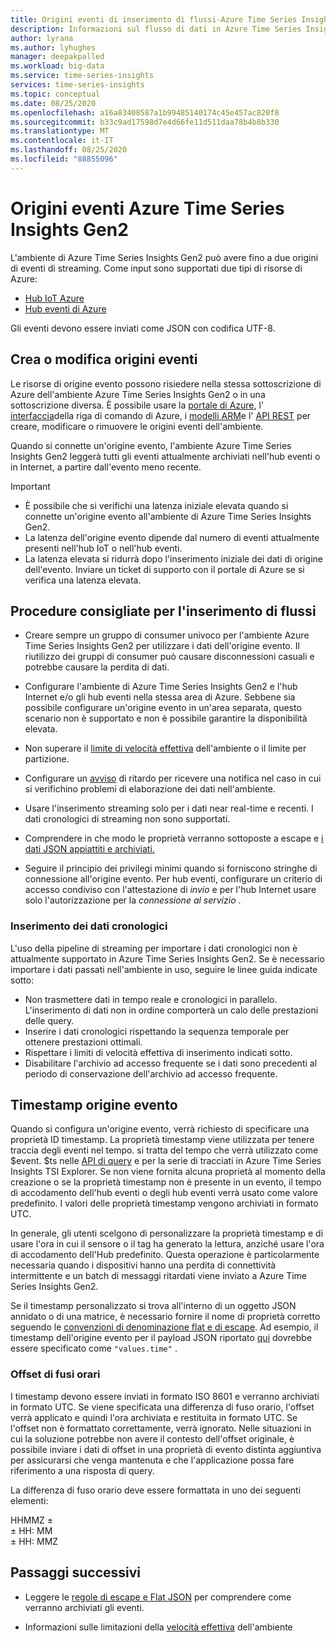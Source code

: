 ```yaml
---
title: Origini eventi di inserimento di flussi-Azure Time Series Insights Gen2 | Microsoft Docs
description: Informazioni sul flusso di dati in Azure Time Series Insights Gen2.
author: lyrana
ms.author: lyhughes
manager: deepakpalled
ms.workload: big-data
ms.service: time-series-insights
services: time-series-insights
ms.topic: conceptual
ms.date: 08/25/2020
ms.openlocfilehash: a16a83408587a1b99485140174c45e457ac820f8
ms.sourcegitcommit: b33c9ad17598d7e4d66fe11d511daa78b4b8b330
ms.translationtype: MT
ms.contentlocale: it-IT
ms.lasthandoff: 08/25/2020
ms.locfileid: "88855096"
---
```

# <a name="azure-time-series-insights-gen2-event-sources"></a>Origini eventi Azure Time Series Insights Gen2

 L'ambiente di Azure Time Series Insights Gen2 può avere fino a due origini di eventi di streaming. Come input sono supportati due tipi di risorse di Azure:

- [Hub IoT Azure](../iot-hub/about-iot-hub.md)
- [Hub eventi di Azure](../event-hubs/event-hubs-about.md)

Gli eventi devono essere inviati come JSON con codifica UTF-8.

## <a name="create-or-edit-event-sources"></a>Crea o modifica origini eventi

Le risorse di origine evento possono risiedere nella stessa sottoscrizione di Azure dell'ambiente Azure Time Series Insights Gen2 o in una sottoscrizione diversa. È possibile usare la [portale di Azure](time-series-insights-update-create-environment.md#create-a-preview-payg-environment), l' [interfaccia](https://github.com/Azure/azure-cli-extensions/tree/master/src/timeseriesinsights)della riga di comando di Azure, i [modelli ARM](time-series-insights-manage-resources-using-azure-resource-manager-template.md)e l' [API REST](/rest/api/time-series-insights/management(gen1/gen2)/eventsources) per creare, modificare o rimuovere le origini eventi dell'ambiente.

Quando si connette un'origine evento, l'ambiente Azure Time Series Insights Gen2 leggerà tutti gli eventi attualmente archiviati nell'hub eventi o in Internet, a partire dall'evento meno recente.

> [!IMPORTANT]
>
> - È possibile che si verifichi una latenza iniziale elevata quando si connette un'origine evento all'ambiente di Azure Time Series Insights Gen2.
> - La latenza dell'origine evento dipende dal numero di eventi attualmente presenti nell'hub IoT o nell'hub eventi.
> - La latenza elevata si ridurrà dopo l'inserimento iniziale dei dati di origine dell'evento. Inviare un ticket di supporto con il portale di Azure se si verifica una latenza elevata.

## <a name="streaming-ingestion-best-practices"></a>Procedure consigliate per l'inserimento di flussi

- Creare sempre un gruppo di consumer univoco per l'ambiente Azure Time Series Insights Gen2 per utilizzare i dati dell'origine evento. Il riutilizzo dei gruppi di consumer può causare disconnessioni casuali e potrebbe causare la perdita di dati.

- Configurare l'ambiente di Azure Time Series Insights Gen2 e l'hub Internet e/o gli hub eventi nella stessa area di Azure. Sebbene sia possibile configurare un'origine evento in un'area separata, questo scenario non è supportato e non è possibile garantire la disponibilità elevata.

- Non superare il [limite di velocità effettiva](./concepts-streaming-ingress-throughput-limits.md) dell'ambiente o il limite per partizione.

- Configurare un [avviso](https://docs.microsoft.com/azure/time-series-insights/time-series-insights-environment-mitigate-latency#monitor-latency-and-throttling-with-alerts) di ritardo per ricevere una notifica nel caso in cui si verifichino problemi di elaborazione dei dati nell'ambiente.

- Usare l'inserimento streaming solo per i dati near real-time e recenti. I dati cronologici di streaming non sono supportati.

- Comprendere in che modo le proprietà verranno sottoposte a escape e [i dati JSON appiattiti e archiviati.](./concepts-json-flattening-escaping-rules.md)

- Seguire il principio dei privilegi minimi quando si forniscono stringhe di connessione all'origine evento. Per hub eventi, configurare un criterio di accesso condiviso con l'attestazione di *invio* e per l'hub Internet usare solo l'autorizzazione per la *connessione al servizio* .

### <a name="historical-data-ingestion"></a>Inserimento dei dati cronologici

L'uso della pipeline di streaming per importare i dati cronologici non è attualmente supportato in Azure Time Series Insights Gen2. Se è necessario importare i dati passati nell'ambiente in uso, seguire le linee guida indicate sotto:

- Non trasmettere dati in tempo reale e cronologici in parallelo. L'inserimento di dati non in ordine comporterà un calo delle prestazioni delle query.
- Inserire i dati cronologici rispettando la sequenza temporale per ottenere prestazioni ottimali.
- Rispettare i limiti di velocità effettiva di inserimento indicati sotto.
- Disabilitare l'archivio ad accesso frequente se i dati sono precedenti al periodo di conservazione dell'archivio ad accesso frequente.

## <a name="event-source-timestamp"></a>Timestamp origine evento

Quando si configura un'origine evento, verrà richiesto di specificare una proprietà ID timestamp. La proprietà timestamp viene utilizzata per tenere traccia degli eventi nel tempo. si tratta del tempo che verrà utilizzato come $event. $ts nelle [API di query](https://docs.microsoft.com/rest/api/time-series-insights/dataaccessgen2/query/execute) e per la serie di tracciati in Azure Time Series Insights TSI Explorer. Se non viene fornita alcuna proprietà al momento della creazione o se la proprietà timestamp non è presente in un evento, il tempo di accodamento dell'hub eventi o degli hub eventi verrà usato come valore predefinito. I valori delle proprietà timestamp vengono archiviati in formato UTC.

In generale, gli utenti scelgono di personalizzare la proprietà timestamp e di usare l'ora in cui il sensore o il tag ha generato la lettura, anziché usare l'ora di accodamento dell'Hub predefinito. Questa operazione è particolarmente necessaria quando i dispositivi hanno una perdita di connettività intermittente e un batch di messaggi ritardati viene inviato a Azure Time Series Insights Gen2.

Se il timestamp personalizzato si trova all'interno di un oggetto JSON annidato o di una matrice, è necessario fornire il nome di proprietà corretto seguendo le [convenzioni di denominazione flat e di escape](concepts-json-flattening-escaping-rules.md). Ad esempio, il timestamp dell'origine evento per il payload JSON riportato [qui](concepts-json-flattening-escaping-rules.md#example-a) dovrebbe essere specificato come `"values.time"` .

### <a name="time-zone-offsets"></a>Offset di fusi orari

I timestamp devono essere inviati in formato ISO 8601 e verranno archiviati in formato UTC. Se viene specificata una differenza di fuso orario, l'offset verrà applicato e quindi l'ora archiviata e restituita in formato UTC. Se l'offset non è formattato correttamente, verrà ignorato. Nelle situazioni in cui la soluzione potrebbe non avere il contesto dell'offset originale, è possibile inviare i dati di offset in una proprietà di evento distinta aggiuntiva per assicurarsi che venga mantenuta e che l'applicazione possa fare riferimento a una risposta di query.

La differenza di fuso orario deve essere formattata in uno dei seguenti elementi:

HHMMZ ±</br>
± HH: MM</br>
± HH: MMZ</br>

## <a name="next-steps"></a>Passaggi successivi

- Leggere le [regole di escape e Flat JSON](./concepts-json-flattening-escaping-rules.md) per comprendere come verranno archiviati gli eventi.

- Informazioni sulle limitazioni della [velocità effettiva](./concepts-streaming-ingress-throughput-limits.md) dell'ambiente
